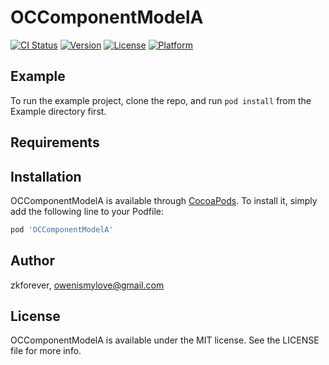 # OCComponentModelA

[![CI Status](https://img.shields.io/travis/zkforever/OCComponentModelA.svg?style=flat)](https://travis-ci.org/zkforever/OCComponentModelA)
[![Version](https://img.shields.io/cocoapods/v/OCComponentModelA.svg?style=flat)](https://cocoapods.org/pods/OCComponentModelA)
[![License](https://img.shields.io/cocoapods/l/OCComponentModelA.svg?style=flat)](https://cocoapods.org/pods/OCComponentModelA)
[![Platform](https://img.shields.io/cocoapods/p/OCComponentModelA.svg?style=flat)](https://cocoapods.org/pods/OCComponentModelA)

## Example

To run the example project, clone the repo, and run `pod install` from the Example directory first.

## Requirements

## Installation

OCComponentModelA is available through [CocoaPods](https://cocoapods.org). To install
it, simply add the following line to your Podfile:

```ruby
pod 'OCComponentModelA'
```

## Author

zkforever, owenismylove@gmail.com

## License

OCComponentModelA is available under the MIT license. See the LICENSE file for more info.
